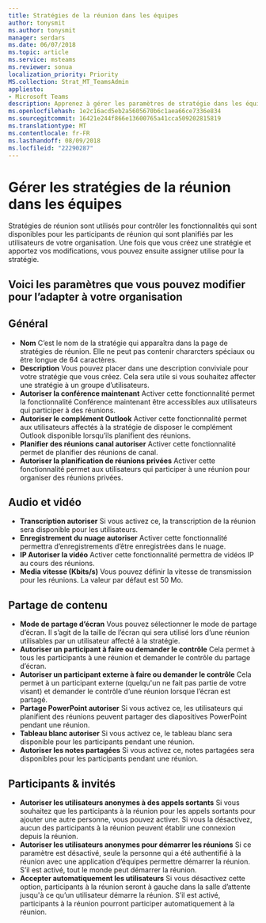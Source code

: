 ```yaml
---
title: Stratégies de la réunion dans les équipes
author: tonysmit
ms.author: tonysmit
manager: serdars
ms.date: 06/07/2018
ms.topic: article
ms.service: msteams
ms.reviewer: sonua
localization_priority: Priority
MS.collection: Strat_MT_TeamsAdmin
appliesto:
- Microsoft Teams
description: Apprenez à gérer les paramètres de stratégie dans les équipes de réunion.
ms.openlocfilehash: 1e2c16acd5eb2a5605670b6c1aea66ce7336e834
ms.sourcegitcommit: 16421e244f866e13600765a41cca509202815819
ms.translationtype: MT
ms.contentlocale: fr-FR
ms.lasthandoff: 08/09/2018
ms.locfileid: "22290287"
---
```

# <a name="manage-meeting-policies-in-teams"></a>Gérer les stratégies de la réunion dans les équipes

Stratégies de réunion sont utilisés pour contrôler les fonctionnalités qui sont disponibles pour les participants de réunion qui sont planifiés par les utilisateurs de votre organisation. Une fois que vous créez une stratégie et apportez vos modifications, vous pouvez ensuite assigner utilise pour la stratégie. 

## <a name="here-are-the-settings-you-can-change-to-fit-your-organization"></a>Voici les paramètres que vous pouvez modifier pour l’adapter à votre organisation
<a name="bkgeneral"> </a>

## <a name="general"></a>Général
   - **Nom** C’est le nom de la stratégie qui apparaîtra dans la page de stratégies de réunion. Elle ne peut pas contenir chararcters spéciaux ou être longue de 64 caractères.
   - **Description** Vous pouvez placer dans une description conviviale pour votre stratégie que vous créez. Cela sera utile si vous souhaitez affecter une stratégie à un groupe d’utilisateurs.
   - **Autoriser la conférence maintenant** Activer cette fonctionnalité permet la fonctionnalité Conférence maintenant être accessibles aux utilisateurs qui participer à des réunions.
   - **Autoriser le complément Outlook** Activer cette fonctionnalité permet aux utilisateurs affectés à la stratégie de disposer le complément Outlook disponible lorsqu’ils planifient des réunions.
   - **Planifier des réunions canal autoriser** Activer cette fonctionnalité permet de planifier des réunions de canal.
   - **Autoriser la planification de réunions privées** Activer cette fonctionnalité permet aux utilisateurs qui participer à une réunion pour organiser des réunions privées.

<a name="bkaudioandvideo"> </a>

## <a name="audio--video"></a>Audio et vidéo
   - **Transcription autoriser** Si vous activez ce, la transcription de la réunion sera disponible pour les utilisateurs.
   - **Enregistrement du nuage autoriser** Activer cette fonctionnalité permettra d’enregistrements d’être enregistrées dans le nuage.
   - **IP Autoriser la vidéo** Activer cette fonctionnalité permettra de vidéos IP au cours des réunions.
   - **Media vitesse (Kbits/s)** Vous pouvez définir la vitesse de transmission pour les réunions. La valeur par défaut est 50 Mo.

<a name="bkcontentsharing"> </a>

## <a name="content-sharing"></a>Partage de contenu
   - **Mode de partage d’écran** Vous pouvez sélectionner le mode de partage d’écran. Il s’agit de la taille de l’écran qui sera utilisé lors d’une réunion utilisables par un utilisateur affecté à la stratégie.
   - **Autoriser un participant à faire ou demander le contrôle** Cela permet à tous les participants à une réunion et demander le contrôle du partage d’écran.
   - **Autoriser un participant externe à faire ou demander le contrôle** Cela permet à un participant externe (quelqu'un ne fait pas partie de votre visant) et demander le contrôle d’une réunion lorsque l’écran est partagé.
   - **Partage PowerPoint autoriser** Si vous activez ce, les utilisateurs qui planifient des réunions peuvent partager des diapositives PowerPoint pendant une réunion.
   - **Tableau blanc autoriser** Si vous activez ce, le tableau blanc sera disponible pour les participants pendant une réunion.
   - **Autoriser les notes partagées** Si vous activez ce, notes partagées sera disponibles pour les participants pendant une réunion.

<a name="bkparticipantsandguests"> </a>

## <a name="participants--guests"></a>Participants & invités
   - **Autoriser les utilisateurs anonymes à des appels sortants** Si vous souhaitez que les participants à la réunion pour les appels sortants pour ajouter une autre personne, vous pouvez activer. Si vous la désactivez, aucun des participants à la réunion peuvent établir une connexion depuis la réunion.
   - **Autoriser les utilisateurs anonymes pour démarrer les réunions** Si ce paramètre est désactivé, seule la personne qui a été authentifié à la réunion avec une application d’équipes permettre démarrer la réunion. S’il est activé, tout le monde peut démarrer la réunion.
   - **Accepter automatiquement les utilisateurs** Si vous désactivez cette option, participants à la réunion seront à gauche dans la salle d’attente jusqu'à ce qu’un utilisateur démarre la réunion. S’il est activé, participants à la réunion pourront participer automatiquement à la réunion.


